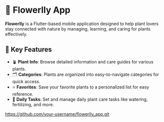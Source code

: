 # 🌿 Flowerlly App

**Flowerlly** is a Flutter-based mobile application designed to help plant lovers stay connected with nature by managing, learning, and caring for plants effectively.

## 🌱 Key Features

- 🪴 **Plant Info**: Browse detailed information and care guides for various plants.
- 🗂️ **Categories**: Plants are organized into easy-to-navigate categories for quick access.
- ⭐ **Favorites**: Save your favorite plants to a personalized list for easy reference.
- 📝 **Daily Tasks**: Set and manage daily plant care tasks like watering, fertilizing, and more.

 https://github.com/your-username/flowerlly_app.git
